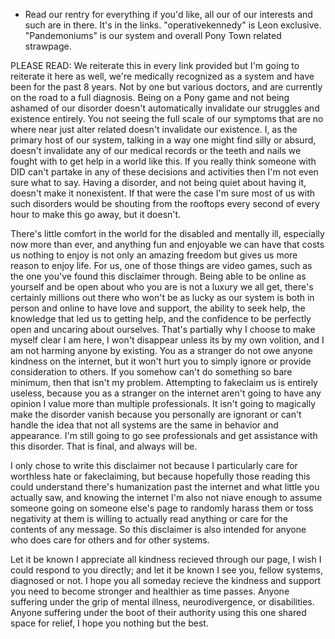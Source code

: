 - Read our rentry for everything if you'd like, all our of our interests and such are in there. It's in the links.
"operativekennedy" is Leon exclusive.
"Pandemoniums" is our system and overall Pony Town related strawpage.

PLEASE READ: 
We reiterate this in every link provided but I'm going to reiterate it here as well, we're medically recognized as a system and have been for the past 8 years. Not by one but various doctors, and are currently on the road to a full diagnosis. Being on a Pony game and not being ashamed of our disorder doesn't automatically invalidate our struggles and existence entirely. You not seeing the full scale of our symptoms that are no where near just alter related doesn't invalidate our existence. I, as the primary host of our system, talking in a way one might find silly or absurd, doesn't invalidate any of our medical records or the teeth and nails we fought with to get help in a world like this. If you really think someone with DID can't partake in any of these decisions and activities then I'm not even sure what to say. Having a disorder, and not being quiet about having it, doesn't make it nonexistent. If that were the case I'm sure most of us with such disorders would be shouting from the rooftops every second of every hour to make this go away, but it doesn't.

There's little comfort in the world for the disabled and mentally ill, especially now more than ever, and anything fun and enjoyable we can have that costs us nothing to enjoy is not only an amazing freedom but gives us more reason to enjoy life. For us, one of those things are video games, such as the one you've found this disclaimer through. 
Being able to be online as yourself and be open about who you are is not a luxury we all get, there's certainly millions out there who won't be as lucky as our system is both in person and online to have love and support, the ability to seek help, the knowledge that led us to getting help, and the confidence to be perfectly open and uncaring about ourselves.
That's partially why I choose to make myself clear I am here, I won't disappear unless its by my own volition, and I am not harming anyone by existing.
You as a stranger do not owe anyone kindness on the internet, but it won't hurt you to simply ignore or provide consideration to others. If you somehow can't do something so bare minimum, then that isn't my problem.
Attempting to fakeclaim us is entirely useless, because you as a stranger on the internet aren't going to have any opinion I value more than multiple professionals. It isn't going to magically make the disorder vanish because you personally are ignorant or can't handle the idea that not all systems are the same in behavior and appearance. I'm still going to go see professionals and get assistance with this disorder. That is final, and always will be.

I only chose to write this disclaimer not because I particularly care for worthless hate or fakeclaiming, but because hopefully those reading this could understand there's humanization past the internet and what little you actually saw, and knowing the internet I'm also not niave enough to assume someone going on someone else's page to randomly harass them or toss negativity at them is willing to actually read anything or care for the contents of any message. So this disclaimer is also intended for anyone who does care for others and for other systems. 

Let it be known I appreciate all kindness recieved through our page, I wish I could respond to you directly; and let it be known I see you, fellow systems, diagnosed or not. I hope you all someday recieve the kindness and support you need to become stronger and healthier as time passes. Anyone suffering under the grip of mental illness, neurodivergence, or disabilities. Anyone suffering under the boot of their authority using this one shared space for relief, I hope you nothing but the best.
